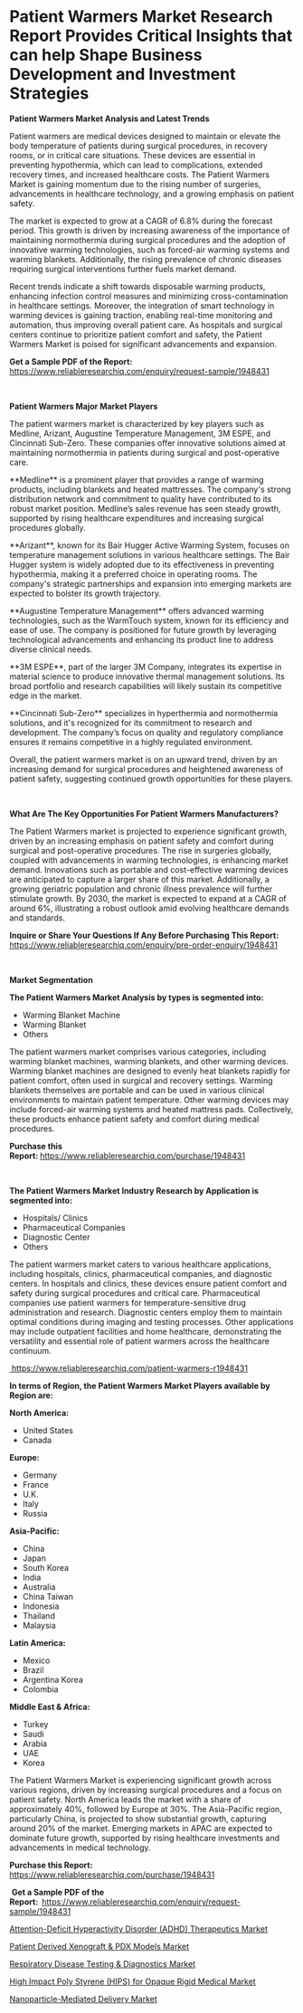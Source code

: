 <p><h1>Patient Warmers Market Research Report Provides Critical Insights that can help Shape Business Development and Investment Strategies</h1></p><p><strong>Patient Warmers Market Analysis and Latest Trends</strong></p>
<p><p>Patient warmers are medical devices designed to maintain or elevate the body temperature of patients during surgical procedures, in recovery rooms, or in critical care situations. These devices are essential in preventing hypothermia, which can lead to complications, extended recovery times, and increased healthcare costs. The Patient Warmers Market is gaining momentum due to the rising number of surgeries, advancements in healthcare technology, and a growing emphasis on patient safety.</p><p>The market is expected to grow at a CAGR of 6.8% during the forecast period. This growth is driven by increasing awareness of the importance of maintaining normothermia during surgical procedures and the adoption of innovative warming technologies, such as forced-air warming systems and warming blankets. Additionally, the rising prevalence of chronic diseases requiring surgical interventions further fuels market demand.</p><p>Recent trends indicate a shift towards disposable warming products, enhancing infection control measures and minimizing cross-contamination in healthcare settings. Moreover, the integration of smart technology in warming devices is gaining traction, enabling real-time monitoring and automation, thus improving overall patient care. As hospitals and surgical centers continue to prioritize patient comfort and safety, the Patient Warmers Market is poised for significant advancements and expansion.</p></p>
<p><strong>Get a Sample PDF of the Report:&nbsp;</strong> <a href="https://www.reliableresearchiq.com/enquiry/request-sample/1948431?utm_campaign=1876&utm_medium=2&utm_source=Github&utm_content=ia&utm_term=03032025&utm_id=patient-warmers">https://www.reliableresearchiq.com/enquiry/request-sample/1948431</a></p>
<p>&nbsp;</p>
<p><strong>Patient Warmers Major Market Players</strong></p>
<p><p>The patient warmers market is characterized by key players such as Medline, Arizant, Augustine Temperature Management, 3M ESPE, and Cincinnati Sub-Zero. These companies offer innovative solutions aimed at maintaining normothermia in patients during surgical and post-operative care.</p><p>**Medline** is a prominent player that provides a range of warming products, including blankets and heated mattresses. The company's strong distribution network and commitment to quality have contributed to its robust market position. Medline’s sales revenue has seen steady growth, supported by rising healthcare expenditures and increasing surgical procedures globally.</p><p>**Arizant**, known for its Bair Hugger Active Warming System, focuses on temperature management solutions in various healthcare settings. The Bair Hugger system is widely adopted due to its effectiveness in preventing hypothermia, making it a preferred choice in operating rooms. The company's strategic partnerships and expansion into emerging markets are expected to bolster its growth trajectory.</p><p>**Augustine Temperature Management** offers advanced warming technologies, such as the WarmTouch system, known for its efficiency and ease of use. The company is positioned for future growth by leveraging technological advancements and enhancing its product line to address diverse clinical needs.</p><p>**3M ESPE**, part of the larger 3M Company, integrates its expertise in material science to produce innovative thermal management solutions. Its broad portfolio and research capabilities will likely sustain its competitive edge in the market.</p><p>**Cincinnati Sub-Zero** specializes in hyperthermia and normothermia solutions, and it's recognized for its commitment to research and development. The company’s focus on quality and regulatory compliance ensures it remains competitive in a highly regulated environment.</p><p>Overall, the patient warmers market is on an upward trend, driven by an increasing demand for surgical procedures and heightened awareness of patient safety, suggesting continued growth opportunities for these players.</p></p>
<p>&nbsp;</p>
<p><strong>What Are The Key Opportunities For Patient Warmers Manufacturers?</strong></p>
<p><p>The Patient Warmers market is projected to experience significant growth, driven by an increasing emphasis on patient safety and comfort during surgical and post-operative procedures. The rise in surgeries globally, coupled with advancements in warming technologies, is enhancing market demand. Innovations such as portable and cost-effective warming devices are anticipated to capture a larger share of this market. Additionally, a growing geriatric population and chronic illness prevalence will further stimulate growth. By 2030, the market is expected to expand at a CAGR of around 6%, illustrating a robust outlook amid evolving healthcare demands and standards.</p></p>
<p><strong>Inquire or Share Your Questions If Any Before Purchasing This Report:</strong> <a href="https://www.reliableresearchiq.com/enquiry/pre-order-enquiry/1948431?utm_campaign=1876&utm_medium=2&utm_source=Github&utm_content=ia&utm_term=03032025&utm_id=patient-warmers">https://www.reliableresearchiq.com/enquiry/pre-order-enquiry/1948431</a></p>
<p>&nbsp;</p>
<p><strong>Market Segmentation</strong></p>
<p><strong>The Patient Warmers Market Analysis by types is segmented into:</strong></p>
<p><ul><li>Warming Blanket Machine</li><li>Warming Blanket</li><li>Others</li></ul></p>
<p><p>The patient warmers market comprises various categories, including warming blanket machines, warming blankets, and other warming devices. Warming blanket machines are designed to evenly heat blankets rapidly for patient comfort, often used in surgical and recovery settings. Warming blankets themselves are portable and can be used in various clinical environments to maintain patient temperature. Other warming devices may include forced-air warming systems and heated mattress pads. Collectively, these products enhance patient safety and comfort during medical procedures.</p></p>
<p><strong>Purchase this Report:&nbsp;</strong><a href="https://www.reliableresearchiq.com/purchase/1948431?utm_campaign=1876&utm_medium=2&utm_source=Github&utm_content=ia&utm_term=03032025&utm_id=patient-warmers">https://www.reliableresearchiq.com/purchase/1948431</a></p>
<p>&nbsp;</p>
<p><strong>The Patient Warmers Market Industry Research by Application is segmented into:</strong></p>
<p><ul><li>Hospitals/ Clinics</li><li>Pharmaceutical Companies</li><li>Diagnostic Center</li><li>Others</li></ul></p>
<p><p>The patient warmers market caters to various healthcare applications, including hospitals, clinics, pharmaceutical companies, and diagnostic centers. In hospitals and clinics, these devices ensure patient comfort and safety during surgical procedures and critical care. Pharmaceutical companies use patient warmers for temperature-sensitive drug administration and research. Diagnostic centers employ them to maintain optimal conditions during imaging and testing processes. Other applications may include outpatient facilities and home healthcare, demonstrating the versatility and essential role of patient warmers across the healthcare continuum.</p></p>
<p><a href="https://www.reliableresearchiq.com/patient-warmers-r1948431?utm_campaign=1876&utm_medium=2&utm_source=Github&utm_content=ia&utm_term=03032025&utm_id=patient-warmers">&nbsp;https://www.reliableresearchiq.com/patient-warmers-r1948431</a></p>
<p><strong>In terms of Region, the Patient Warmers Market Players available by Region are:</strong></p>
<p>
    <p> <strong> North America: </strong>
        <ul>
            <li>United States</li>
            <li>Canada</li>
        </ul>
        </p> 
    <p> <strong> Europe: </strong>
        <ul>
            <li>Germany</li>
            <li>France</li>
            <li>U.K.</li>
            <li>Italy</li>
            <li>Russia</li>
        </ul>
        </p> 
    <p> <strong> Asia-Pacific: </strong>
        <ul>
            <li>China</li>
            <li>Japan</li>
            <li>South Korea</li>
            <li>India</li>
            <li>Australia</li>
            <li>China Taiwan</li>
            <li>Indonesia</li>
            <li>Thailand</li>
            <li>Malaysia</li>
        </ul>
        </p> 
    <p> <strong> Latin America: </strong>
        <ul>
            <li>Mexico</li>
            <li>Brazil</li>
            <li>Argentina Korea</li>
            <li>Colombia</li>
        </ul>
        </p> 
    <p> <strong> Middle East & Africa: </strong>
        <ul>
            <li>Turkey</li>
            <li>Saudi</li>
            <li>Arabia</li>
            <li>UAE</li>
            <li>Korea</li>
        </ul>
    </p>
    </p>
<p><p>The Patient Warmers Market is experiencing significant growth across various regions, driven by increasing surgical procedures and a focus on patient safety. North America leads the market with a share of approximately 40%, followed by Europe at 30%. The Asia-Pacific region, particularly China, is projected to show substantial growth, capturing around 20% of the market. Emerging markets in APAC are expected to dominate future growth, supported by rising healthcare investments and advancements in medical technology.</p></p>
<p><strong>Purchase this Report: </strong><a href="https://www.reliableresearchiq.com/purchase/1948431?utm_campaign=1876&utm_medium=2&utm_source=Github&utm_content=ia&utm_term=03032025&utm_id=patient-warmers">https://www.reliableresearchiq.com/purchase/1948431</a></p>
<p>&nbsp;<strong>Get a Sample PDF of the Report:&nbsp;&nbsp;</strong><a href="https://www.reliableresearchiq.com/enquiry/request-sample/1948431?utm_campaign=1876&utm_medium=2&utm_source=Github&utm_content=ia&utm_term=03032025&utm_id=patient-warmers">https://www.reliableresearchiq.com/enquiry/request-sample/1948431</a></p>
<p><strong></strong></p>
<p><p><a href="https://github.com/kaqiewan/Market-Research-Report-List-1/blob/main/attention-deficit-hyperactivity-disorder-adhd-therapeutics-market.md?utm_campaign=1876&utm_medium=2&utm_source=Github&utm_content=ia&utm_term=03032025&utm_id=patient-warmers">Attention-Deficit Hyperactivity Disorder (ADHD) Therapeutics Market</a></p><p><a href="https://github.com/taxyevgwlle/Market-Research-Report-List-1/blob/main/patient-derived-xenograft-pdx-models-market.md?utm_campaign=1876&utm_medium=2&utm_source=Github&utm_content=ia&utm_term=03032025&utm_id=patient-warmers">Patient Derived Xenograft & PDX Models Market</a></p><p><a href="https://github.com/elodielamto06/Market-Research-Report-List-1/blob/main/respiratory-disease-testing-diagnostics-market.md?utm_campaign=1876&utm_medium=2&utm_source=Github&utm_content=ia&utm_term=03032025&utm_id=patient-warmers">Respiratory Disease Testing & Diagnostics Market</a></p><p><a href="https://github.com/verikaahova/Market-Research-Report-List-1/blob/main/high-impact-poly-styrene-hips-for-opaque-rigid-medical-market.md?utm_campaign=1876&utm_medium=2&utm_source=Github&utm_content=ia&utm_term=03032025&utm_id=patient-warmers">High Impact Poly Styrene (HIPS) for Opaque Rigid Medical Market</a></p><p><a href="https://github.com/ezahdyre/Market-Research-Report-List-1/blob/main/nanoparticle-mediated-delivery-market.md?utm_campaign=1876&utm_medium=2&utm_source=Github&utm_content=ia&utm_term=03032025&utm_id=patient-warmers">Nanoparticle-Mediated Delivery Market</a></p></p>